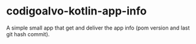 # codigoalvo-kotlin-app-info
A simple small app that get and deliver the app info (pom version and last git hash commit).
